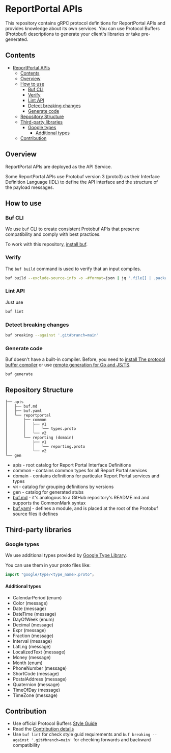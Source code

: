 # ReportPortal APIs

This repository contains gRPC protocol definitions for ReportPortal APIs and provides knowledge
about its own services. You can use Protocol Buffers (Protobuf) descriptions to generate your
client's libraries or take pre-generated.

## Contents

- [ReportPortal APIs](#reportportal-apis)
  - [Contents](#contents)
  - [Overview](#overview)
  - [How to use](#how-to-use)
    - [Buf CLI](#buf-cli)
    - [Verify](#verify)
    - [Lint API](#lint-api)
    - [Detect breaking changes](#detect-breaking-changes)
    - [Generate code](#generate-code)
  - [Repository Structure](#repository-structure)
  - [Third-party libraries](#third-party-libraries)
    - [Google types](#google-types)
      - [Additional types](#additional-types)
  - [Contribution](#contribution)

## Overview

ReportPortal APIs are deployed as the API Service.

Some ReportPortal APIs use Protobuf version 3 (proto3) as their Interface Definition
Language (IDL) to define the API interface and the structure of the payload messages.

## How to use

### Buf CLI

We use `buf` CLI to create consistent Protobuf APIs that preserve compatibility and comply with best practices.

To work with this repository, [install buf](https://docs.buf.build/installation).

### Verify

The `buf build` command is used to verify that an input compiles.

```bash
buf build --exclude-source-info -o -#format=json | jq '.file[] | .package'
```

### Lint API

Just use

```bash
buf lint
```

### Detect breaking changes

```bash
buf breaking --against '.git#branch=main'
```

### Generate code

Buf doesn't have a built-in compiler. Before, you need to
[install The protocol buffer compiler](https://grpc.io/docs/protoc-installation/) or use
[remote generation for Go and JS/TS](https://docs.buf.build/bsr/remote-generation/overview).

```bash
buf generate
```

## Repository Structure

```tree
├── apis
│   ├── buf.md
│   ├── buf.yaml
│   └── reportportal
│       ├── common
│       │   ├── v1
│       │   │   └── types.proto
│       │   └── v2
│       └── reporting (domain)
│           ├── v1
│           │   └── reporting.proto
│           └── v2
└── gen
```

- apis - root catalog for Report Portal Interface Definitions
- common - contains common types for all Report Portal services
- domain - contains definitions for particular Report Portal services and types
- v`N` - catalog for grouping definitions by versions
- gen - catalog for generated stubs
- [buf.md](https://docs.buf.build/bsr/documentation) - it's analogous to a GitHub repository's
README.md and supports the CommonMark syntax
- [buf.yaml](https://docs.buf.build/configuration/v1/buf-yaml) - defines a module, and is placed at
the root of the Protobuf source files it defines

## Third-party libraries

### Google types

We use additional types provided by
[Google Type Library](https://buf.build/googleapis/googleapis/docs/main:google.type).

You can use them in your proto files like:

```proto
import "google/type/<type_name>.proto";
```

#### Additional types

- CalendarPeriod (enum)
- Color (message)
- Date (message)
- DateTime (message)
- DayOfWeek (enum)
- Decimal (message)
- Expr (message)
- Fraction (message)
- Interval (message)
- LatLng (message)
- LocalizedText (message)
- Money (message)
- Month (enum)
- PhoneNumber (message)
- ShortCode (message)
- PostalAddress (message)
- Quaternion (message)
- TimeOfDay (message)
- TimeZone (message)

## Contribution

- Use official Protocol Buffers [Style Guide](https://developers.google.com/protocol-buffers/docs/style)
- Read the [Contribution details](https://github.com/reportportal/reportportal/wiki/Contribution)
- Use `buf lint` for check style guid requirements and `buf breaking --against '.git#branch=main'`
for checking forwards and backward compatibility
